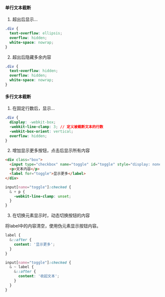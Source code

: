 #### 单行文本截断

1. 超出后显示...

```css
.div {
  text-overflow: ellipsis;
  overflow: hidden;
  white-space: nowrap;
}
```

2. 超出后隐藏多余内容

```css
.div {
  text-overflow: hidden;
  overflow: hidden;
  white-space: nowrap;
}
```

#### 多行文本截断

1. 在固定行数后，显示...

```css
.div {
  display: -webkit-box;
  -webkit-line-clamp: 3; // 定义被截断文本的行数
  -webkit-box-orient: vertical;
  overflow: hidden;
}
```

2. 增加显示更多按钮，点击后显示所有内容

```html
<div class="box">
  <input type="checkbox" name="toggle" id="toggle" style="display: none" />
  <p>文本内容</p>
  <label for="toggle">显示更多</label>
</div>
```

```css
input[name="toggle"]:checked {
  & + p {
    -webkit-line-clamp: unset;
  }
}
```

3. 在切换元素显示时，动态切换按钮的内容

将label中的内容清空，使用伪元素显示按钮内容。

```css
label {
  &::after {
    content: '显示更多';
  }
}

input[name="toggle"]:checked {
  & ~ label {
    &::after {
      content: '收起文本';
    }
  }
}
```